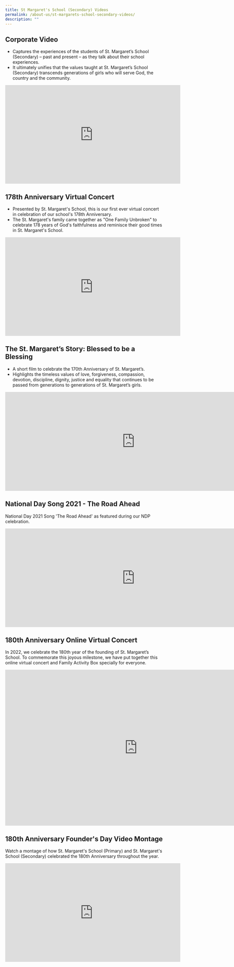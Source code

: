 ```yaml
---
title: St Margaret's School (Secondary) Videos
permalink: /about-us/st-margarets-school-secondary-videos/
description: ""
---
```

## Corporate Video

*   Captures the&nbsp;experiences of the students of St. Margaret’s School (Secondary) – past and present – as they talk about their school experiences.&nbsp;
*   It ultimately unifies that the values taught at St. Margaret’s School (Secondary) transcends generations of girls who will serve God, the country and the community.  

<iframe width="560" height="315" src="https://www.youtube.com/embed/8tCsjrj5Ujk" title="YouTube video player" frameborder="0" allow="accelerometer; autoplay; clipboard-write; encrypted-media; gyroscope; picture-in-picture" allowfullscreen=""></iframe>

## 178th Anniversary Virtual Concert

*   Presented by St. Margaret's School, this is our first ever virtual concert in celebration of our school's 178th&nbsp;Anniversary.&nbsp;&nbsp;
*   The St. Margaret's family came together as "One Family Unbroken" to celebrate 178 years of God's faithfulness and reminisce their good times in St. Margaret's School.
<iframe width="560" height="315" src="https://www.youtube.com/embed/fa79PiH79KA?controls=0" title="YouTube video player" frameborder="0" allow="accelerometer; autoplay; clipboard-write; encrypted-media; gyroscope; picture-in-picture" allowfullscreen=""></iframe>

## The St. Margaret’s Story: Blessed to be a Blessing

*   A short film to celebrate the 170th&nbsp;Anniversary of St. Margaret’s.
*   Highlights the timeless&nbsp;values of love, forgiveness, compassion, devotion, discipline, dignity, justice&nbsp;and&nbsp;equality&nbsp;that continues&nbsp;to be passed&nbsp;from generations to generations of St. Margaret’s girls.

<iframe width="828" height="316" src="https://www.youtube.com/embed/GjZ1x1SSObw" title="St. Margaret's Story: Blessed to be a Blessing" frameborder="0" allow="accelerometer; autoplay; clipboard-write; encrypted-media; gyroscope; picture-in-picture" allowfullscreen=""></iframe>

## National Day Song 2021 - The Road Ahead&nbsp;

National Day 2021 Song 'The Road Ahead' as featured during our NDP celebration.  
  
<iframe width="828" height="315" src="https://www.youtube.com/embed/K_ArTMHJx_8" title="NDP 2021 Theme Song 'The Road Ahead' - SMSS version" frameborder="0" allow="accelerometer; autoplay; clipboard-write; encrypted-media; gyroscope; picture-in-picture" allowfullscreen=""></iframe>

## 180th Anniversary Online Virtual Concert

In 2022, we celebrate the 180th year of the founding of St. Margaret’s School. To commemorate this joyous milestone, we have put together this online virtual concert and Family Activity Box specially for everyone.

<iframe width="844" height="498" src="https://www.youtube.com/embed/HyQYEzcXhjY?list=PL4BxCIS2l9YW98j3_GGAHG9ZRvjFGsIXw" title="SMSS 180th Anniversary Online Virtual Concert" frameborder="0" allow="accelerometer; autoplay; clipboard-write; encrypted-media; gyroscope; picture-in-picture" allowfullscreen=""></iframe>


## 180th Anniversary Founder's Day Video Montage

Watch a montage of how St. Margaret's School (Primary) and St. Margaret's School (Secondary) celebrated the 180th Anniversary throughout the year.
<iframe width="560" height="315" src="https://www.youtube.com/embed/L5d-ITtL8pg" title="YouTube video player" frameborder="0" allow="accelerometer; autoplay; clipboard-write; encrypted-media; gyroscope; picture-in-picture; web-share" allowfullscreen=""></iframe>